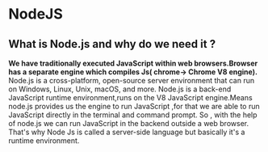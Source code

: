 # NodeJS

## What is Node.js and why do we need it ?
**We have traditionally executed JavaScript within web browsers.Browser has a separate engine which compiles Js( chrome-> Chrome V8 engine).**</br>
Node.js is a cross-platform, open-source server environment that can run on Windows, Linux, Unix, macOS, and more. Node.js is a back-end JavaScript runtime environment,runs on the V8 JavaScript engine.Means node.js provides us the engine to run JavaScript ,for that we are able to run JavaScript directly in the terminal and command prompt. So , with the help of node.js we can run JavaScript in the backend outside a web browser.
That's why Node Js is called a server-side language but basically it's a runtime environment.



